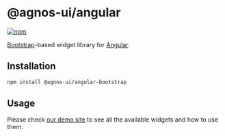 # @agnos-ui/angular

[![npm](https://img.shields.io/npm/v/@agnos-ui/angular-bootstrap)](https://www.npmjs.com/package/@agnos-ui/angular-bootstrap)

[Bootstrap](https://getbootstrap.com/)-based widget library for [Angular](https://angular.io/).

## Installation

```sh
npm install @agnos-ui/angular-bootstrap
```

## Usage

Please check [our demo site](https://amadeusitgroup.github.io/AgnosUI/latest/) to see all the available widgets and how to use them.
